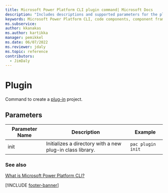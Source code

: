 ```yaml
---
title: Microsoft Power Platform CLI plugin command| Microsoft Docs
description: "Includes descriptions and supported parameters for the plugin command."
keywords: Microsoft Power Platform CLI, code components, component framework, CLI
ms.subservice: 
author: kkanakas
ms.author: kartikka
manager: pemikkel
ms.date: 06/07/2022
ms.reviewer: jdaly
ms.topic: reference
contributors: 
  - JimDaly
---
```


# Plugin

Command to create a [plug-in](/power-apps/developer/data-platform/plug-ins) project.

## Parameters

|Parameter Name|Description|Example|
|-------------|-----------|--------|
|init|Initializes a directory with a new plug-in class library.|`pac plugin init`|

### See also

[What is Microsoft Power Platform CLI?](../power-platform-cli.md)

[!INCLUDE [footer-banner](../../../includes/footer-banner.md)]